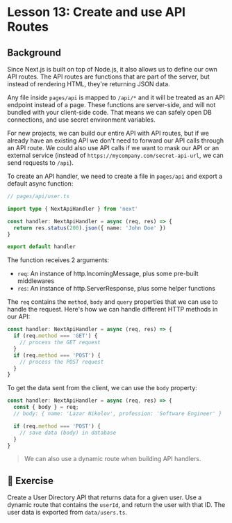 # Lesson 13: Create and use API Routes

## Background

Since Next.js is built on top of Node.js, it also allows us to define our own API routes. The API routes are functions that are part of the server, but instead of rendering HTML, they're returning JSON data.

Any file inside `pages/api` is mapped to `/api/*` and it will be treated as an API endpoint instead of a page. These functions are server-side, and will not bundled with your client-side code. That means we can safely open DB connections, and use secret environment variables.

For new projects, we can build our entire API with API routes, but if we already have an existing API we don't need to forward our API calls through an API route. We could also use API calls if we want to mask our API or an external service (instead of `https://mycompany.com/secret-api-url`, we can send requests to `/api`).

To create an API handler, we need to create a file in `pages/api` and export a default async function:

```typescript
// pages/api/user.ts

import type { NextApiHandler } from 'next'

const handler: NextApiHandler = async (req, res) => {
  return res.status(200).json({ name: 'John Doe' })
}

export default handler
```

The function receives 2 arguments:
- `req`: An instance of http.IncomingMessage, plus some pre-built middlewares
- `res`: An instance of http.ServerResponse, plus some helper functions

The `req` contains the `method`, `body` and `query` properties that we can use to handle the request. Here's how we can handle different HTTP methods in our API:

```typescript
const handler: NextApiHandler = async (req, res) => {
  if (req.method === 'GET') {
    // process the GET request
  }
  if (req.method === 'POST') {
    // process the POST request
  }
}
```

To get the data sent from the client, we can use the `body` property:

```typescript
const handler: NextApiHandler = async (req, res) => {
  const { body } = req;
  // body: { name: 'Lazar Nikolov', profession: 'Software Engineer' }

  if (req.method === 'POST') {
    // save data (body) in database
  }
}
```

> We can also use a dynamic route when building API handlers.

## 🚀 Exercise

Create a User Directory API that returns data for a given user. Use a dynamic route that contains the `userId`, and return the user with that ID. The user data is exported from `data/users.ts`.